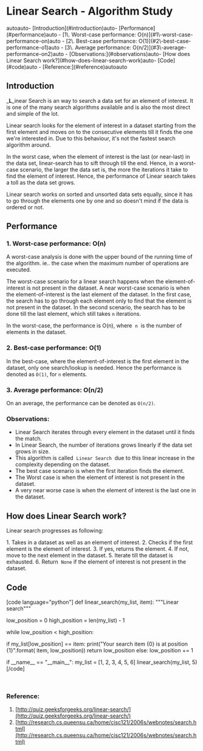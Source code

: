 # Linear Search - Algorithm Study

<!-- TOC -->autoauto- [Introduction](#introduction)auto- [Performance](#performance)auto    - [1\. Worst-case performance: O(n)](#1\-worst-case-performance-on)auto    - [2\. Best-case performance: O(1)](#2\-best-case-performance-o1)auto    - [3\. Average performance: O(n/2)](#3\-average-performance-on2)auto    - [Observations:](#observations)auto- [How does Linear Search work?](#how-does-linear-search-work)auto- [Code](#code)auto    - [Reference:](#reference)autoauto<!-- /TOC -->
## Introduction

_**L**_inear Search is an way to search a data set for an element of interest. It is one of the many search algorithms available and is also the most direct and simple of the lot.

Linear search looks for the element of interest in a dataset starting from the first element and moves on to the consecutive elements till it finds the one we're interested in. Due to this behaviour, it's not the fastest search algorithm around.

In the worst case, when the element of interest is the last (or near-last) in the data set, linear-search has to sift through till the end. Hence, in a worst-case scenario, the larger the data set is, the more the iterations it take to find the element of interest. Hence, the performance of Linear search takes a toll as the data set grows.

Linear search works on sorted and unsorted data sets equally, since it has to go through the elements one by one and so doesn't mind if the data is ordered or not.

## Performance

### 1\. Worst-case performance: O(n)

A worst-case analysis is done with the upper bound of the running time of the algorithm. ie.. the case when the maximum number of operations are executed.

The worst-case scenario for a linear search happens when the element-of-interest is not present in the dataset. A near worst-case scenario is when the element-of-interest is the last element of the dataset. In the first case, the search has to go through each element only to find that the element is not present in the dataset. In the second scenario, the search has to be done till the last element, which still takes `n` iterations.

In the worst-case, the performance is O(n), where  `n`  is the number of elements in the dataset.

### 2\. Best-case performance: O(1)

In the best-case, where the element-of-interest is the first element in the dataset, only one search/lookup is needed. Hence the performance is denoted as `O(1)`, for `n` elements.

### 3\. Average performance: O(n/2)

On an average, the performance can be denoted as `O(n/2)`.

### Observations:

- Linear Search iterates through every element in the dataset until it finds the match.
- In Linear Search, the number of iterations grows linearly if the data set grows in size.
- This algorithm is called  `Linear Search`  due to this linear increase in the complexity depending on the dataset.
- The best case scenario is when the first iteration finds the element.
- The Worst case is when the element of interest is not present in the dataset.
- A very near worse case is when the element of interest is the last one in the dataset.

## How does Linear Search work?

Linear search progresses as following:

1\. Takes in a dataset as well as an element of interest. 2. Checks if the first element is the element of interest. 3. If yes, returns the element. 4. If not, move to the next element in the dataset. 5. Iterate till the dataset is exhausted. 6. Return  `None` if the element of interest is not present in the dataset.

## Code

\[code language="python"\] def linear\_search(my\_list, item): """Linear search"""

low\_position = 0 high\_position = len(my\_list) - 1

while low\_position < high\_position:

if my\_list\[low\_position\] == item: print("Your search item {0} is at position {1}".format( item, low\_position)) return low\_position else: low\_position += 1

if \_\_name\_\_ == "\_\_main\_\_": my\_list = \[1, 2, 3, 4, 5, 6\] linear\_search(my\_list, 5) \[/code\]

 

### Reference:

1. [http://quiz.geeksforgeeks.org/linear-search/](http://quiz.geeksforgeeks.org/linear-search/)
2. [http://research.cs.queensu.ca/home/cisc121/2006s/webnotes/search.html](http://research.cs.queensu.ca/home/cisc121/2006s/webnotes/search.html)

